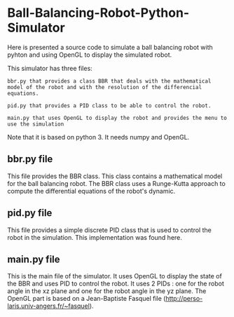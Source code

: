 # Ball-Balancing-Robot-Python-Simulator

 Here is presented a source code to simulate a ball balancing robot with pyhton and using OpenGL to display the simulated robot.

This simulator has three files:

    bbr.py that provides a class BBR that deals with the mathematical model of the robot and with the resolution of the differencial equations.

    pid.py that provides a PID class to be able to control the robot.

    main.py that uses OpenGL to display the robot and provides the menu to use the simulation

Note that it is based on python 3. It needs numpy and OpenGL.

## bbr.py file

This file provides the BBR class. This class contains a mathematical model for the ball balancing robot. 
The BBR class uses a Runge-Kutta approach to compute the differential equations of the robot's dynamic.

## pid.py file

This file provides a simple discrete PID class that is used to control the robot in the simulation. This implementation was found here. 

## main.py file

This is the main file of the simulator. It uses OpenGL to display the state of the BBR and uses PID to control the robot. It uses 2 PIDs : one for the robot angle in the xz plane and one for the robot angle in the yz plane. The OpenGL part is based on a Jean-Baptiste Fasquel file (http://perso-laris.univ-angers.fr/~fasquel). 
<!--stackedit_data:
eyJoaXN0b3J5IjpbLTE2MTA4MTkyNTFdfQ==
-->
